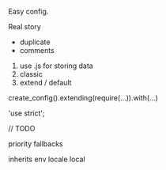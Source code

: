 Easy config.

Real story
- duplicate
- comments


1. use .js for storing data
2. classic 
3. extend / default



create_config().extending(require(…)).with(…)



'use strict';

// TODO

priority
fallbacks

inherits
env
locale
local


